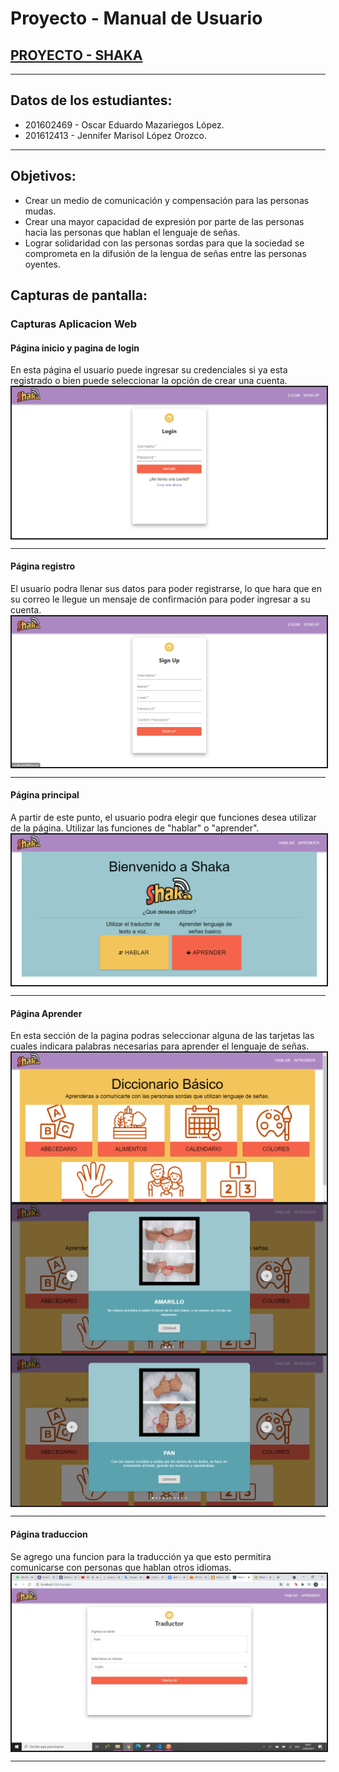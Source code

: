 # Proyecto - Manual de Usuario

## [PROYECTO - SHAKA](http://p-shaka.s3-website.us-east-2.amazonaws.com/)

- - -

## Datos de los estudiantes:
* 201602469 - Oscar Eduardo Mazariegos López.
* 201612413 - Jennifer Marisol López Orozco.
 
- - -

## Objetivos:

- Crear un medio de comunicación y compensación para las personas mudas.
- Crear una mayor capacidad de expresión por parte de las personas hacia las personas que hablan el lenguaje de señas.
- Lograr solidaridad con las personas sordas para que la sociedad se comprometa en la difusión de la lengua de señas entre las personas oyentes.

## Capturas de pantalla:

### Capturas **Aplicacion Web**

#### **Página inicio y pagina de login**

En esta página el usuario puede ingresar su credenciales si ya esta registrado o bien puede seleccionar la opción de crear una cuenta.
<img src="img\login.PNG" border="2" align="center"/>

- - -
#### **Página registro**
El usuario podra llenar sus datos para poder registrarse, lo que hara que en su correo le llegue un mensaje de confirmación para poder ingresar a su cuenta.
<img src="img\signup.PNG" border="2" align="center"/>

- - -
#### **Página principal**
A partir de este punto, el usuario podra elegir que funciones desea utilizar de la página. Utilizar las funciones de "hablar" o "aprender".
<img src="img\inicio.PNG" border="2" align="center"/>

- - -
#### **Página Aprender**
En esta sección de la pagina podras seleccionar alguna de las tarjetas las cuales indicara palabras necesarias para aprender el lenguaje de señas.
<img src="img\aprende.PNG" border="2" align="center"/>
<img src="img\amarillo.PNG" border="2" align="center"/>
<img src="img\pan.PNG" border="2" align="center"/>

- - -
#### **Página traduccion**
Se agrego una funcion para la traducción ya que esto permitira comunicarse con personas que hablan otros idiomas.
<img src="img\traductor.jfif" border="2" align="center"/>

- - -
